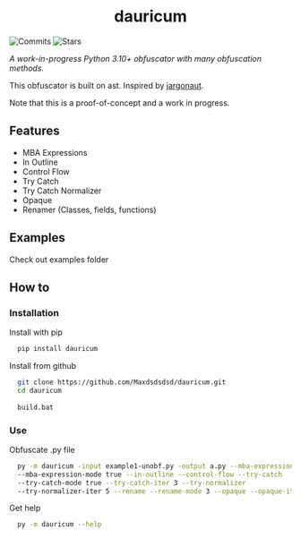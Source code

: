 <h1 align="center">dauricum</h1>

![Commits](https://img.shields.io/github/commit-activity/m/Maxdsdsdsd/dauricum)
![Stars](https://img.shields.io/github/stars/Maxdsdsdsd/dauricum)

*A work-in-progress Python 3.10+ obfuscator with many obfuscation methods.*
 
 This obfuscator is built on ast. Inspired by [jargonaut](https://github.com/mad-cat-lon/jargonaut/tree/master).
 
 Note that this is a proof-of-concept and a work in progress.

## Features
 * MBA Expressions
 * In Outline
 * Control Flow
 * Try Catch
 * Try Catch Normalizer
 * Opaque
 * Renamer (Classes, fields, functions)

## Examples
Check out examples folder

## How to
### Installation

Install with pip

```bash
  pip install dauricum
```

Install from github

```bash
  git clone https://github.com/Maxdsdsdsd/dauricum.git
  cd dauricum
  
  build.bat
```

### Use

Obfuscate .py file

```bash
  py -m dauricum -input example1-unobf.py -output a.py --mba-expression
  --mba-expression-mode true --in-outline --control-flow --try-catch
  --try-catch-mode true --try-catch-iter 3 --try-normalizer
  --try-normalizer-iter 5 --rename --rename-mode 3 --opaque --opaque-iter 5
```

Get help

```bash
  py -m dauricum --help
```
